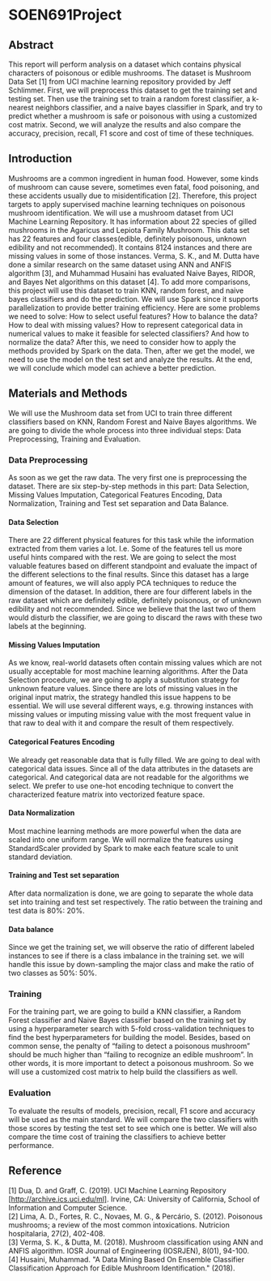 # SOEN691Project
## Abstract
This report will perform analysis on a dataset which contains physical characters of poisonous or edible mushrooms. The dataset is Mushroom Data Set [1] from UCI machine learning repository provided by Jeff Schlimmer. First, we will preprocess this dataset to get the training set and testing set. Then use the training set to train a random forest classifier, a k-nearest neighbors classifier, and a naive bayes classifier in Spark, and try to predict whether a mushroom is safe or poisonous with using a customized cost matrix. Second, we will analyze the results and also compare the accuracy, precision, recall, F1 score and cost of time of these techniques. 
## Introduction
Mushrooms are a common ingredient in human food. However, some kinds of mushroom can cause severe, sometimes even fatal, food poisoning, and these accidents usually due to misidentification [2]. Therefore, this project targets to apply supervised machine learning techniques on poisonous mushroom identification. We will use a mushroom dataset from UCI Machine Learning Repository. It has information about 22 species of gilled mushrooms in the Agaricus and Lepiota Family Mushroom. This data set has 22 features and four classes(edible, definitely poisonous, unknown edibility and not recommended). It contains 8124 instances and there are missing values in some of those instances. Verma, S. K., and M. Dutta have done a similar research on the same dataset using ANN and ANFIS algorithm [3], and Muhammad Husaini has evaluated Naive Bayes, RIDOR, and Bayes Net algorithms on this dataset [4]. 
To add more comparisons, this project will use this dataset to train KNN, random forest, and naive bayes classifiers and do the prediction. We will use Spark since it supports parallelization to provide better training efficiency. Here are some problems we need to solve: How to select useful features? How to balance the data? How to deal with missing values? How to represent categorical data in numerical values to make it feasible for selected classifiers? And how to normalize the data? After this, we need to consider how to apply the methods provided by Spark on the data. Then, after we get the model, we need to use the model on the test set and analyze the results. At the end, we will conclude which model can achieve a better prediction.  
## Materials and Methods
We will use the Mushroom data set from UCI to train three different classifiers based on KNN, Random Forest and Naive Bayes algorithms. We are going to divide the whole process into three individual steps: Data Preprocessing, Training and Evaluation.  
### Data Preprocessing
As soon as we get the raw data. The very first one is preprocessing the dataset. There are six step-by-step methods in this part: Data Selection, Missing Values Imputation, Categorical Features Encoding, Data Normalization, Training and Test set separation and Data Balance.
#### Data Selection
There are 22 different physical features for this task while the information extracted from them varies a lot. I.e. Some of the features tell us more useful hints compared with the rest. We are going to select the most valuable features based on different standpoint and evaluate the impact of the different selections to the final results. Since this dataset has a large amount of features, we will also apply PCA techniques to reduce the dimension of the dataset. In addition, there are four different labels in the raw dataset which are definitely edible, definitely poisonous, or of unknown edibility and not recommended. Since we believe that the last two of them would disturb the classifier, we are going to discard the raws with these two labels at the beginning. 
#### Missing Values Imputation
As we know, real-world datasets often contain missing values which are not usually acceptable for most machine learning algorithms. After the Data Selection procedure, we are going to apply a substitution strategy for unknown feature values. Since there are lots of missing values in the original input matrix, the strategy handled this issue happens to be essential. We will use several different ways, e.g. throwing instances with missing values or imputing missing value with the most frequent value in that raw to deal with it and compare the result of them respectively. 
#### Categorical Features Encoding
We already get reasonable data that is fully filled. We are going to deal with categorical data issues. Since all of the data attributes in the datasets are categorical. And categorical data are not readable for the algorithms we select. We prefer to use one-hot encoding technique to convert the characterized feature matrix into vectorized feature space.
#### Data Normalization
Most machine learning methods are more powerful when the data are scaled into one uniform range. We will normalize the features using StandardScaler provided by Spark to make each feature scale to unit standard deviation.
#### Training and Test set separation
After data normalization is done, we are going to separate the whole data set into training and test set respectively. The ratio between the training and test data is 80%: 20%.
#### Data balance 
Since we get the training set, we will observe the ratio of different labeled instances to see if there is a class imbalance in the training set. we will handle this issue by down-sampling the major class and make the ratio of two classes as 50%: 50%.
### Training
For the training part, we are going to build a KNN classifier, a Random Forest classifier and Naive Bayes classifier based on the training set by using a hyperparameter search with 5-fold cross-validation techniques to find the best hyperparameters for building the model. Besides, based on common sense, the penalty of “failing to detect a poisonous mushroom” should be much higher than “failing to recognize an edible mushroom”. In other words, it is more important to detect a poisonous mushroom. So we will use a customized cost matrix to help build the classifiers as well.
### Evaluation 
To evaluate the results of models, precision, recall, F1 score and accuracy will be used as the main standard. We will compare the two classifiers with those scores by testing the test set to see which one is better. 
We will also compare the time cost of training the classifiers to achieve better performance. 
## Reference
[1] Dua, D. and Graff, C. (2019). UCI Machine Learning Repository [http://archive.ics.uci.edu/ml]. Irvine, CA: University of California, School of Information and Computer Science.<br/>
[2] Lima, A. D., Fortes, R. C., Novaes, M. G., & Percário, S. (2012). Poisonous mushrooms; a review of the most common intoxications. Nutricion hospitalaria, 27(2), 402-408.<br/>
[3] Verma, S. K., & Dutta, M. (2018). Mushroom classification using ANN and ANFIS algorithm. IOSR Journal of Engineering (IOSRJEN), 8(01), 94-100.<br/>
[4] Husaini, Muhammad. "A Data Mining Based On Ensemble Classifier Classification Approach for Edible Mushroom Identification." (2018).
